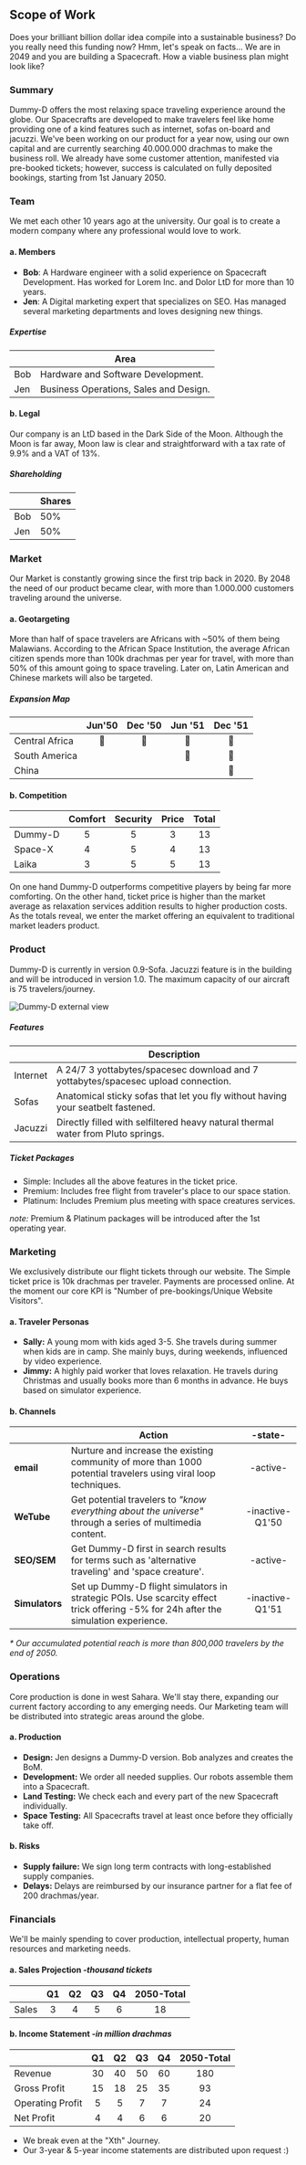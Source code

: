 ## Scope of Work
Does your brilliant billion dollar idea compile into a sustainable business? Do you really need this funding now? 
Hmm, let's speak on facts... We are in 2049 and you are building a Spacecraft. 
How a viable business plan might look like?

### Summary

Dummy-D offers the most relaxing space traveling experience around the globe. Our Spacecrafts are developed to make travelers feel like home providing one of a kind features such as internet, sofas on-board and jacuzzi. We've been working on our product for a year now, using our own capital and are currently searching 40.000.000 drachmas to make the business roll. We already have some customer attention, manifested via pre-booked tickets; however, success is calculated on fully deposited bookings, starting from 1st January 2050.

### Team

We met each other 10 years ago at the university. Our goal is to create a modern company where any professional would love to work.

#### a. Members   

*   **Bob**: A Hardware engineer with a solid experience on Spacecraft Development. Has worked for Lorem Inc. and Dolor LtD for more than 10 years.
*   **Jen**: A Digital marketing expert that specializes on SEO. Has managed several marketing departments and loves designing new things.

##### Expertise
|          |               Area                    |   
|----------|---------------------------------------|
| Bob      | Hardware and Software Development.    |
| Jen      | Business Operations, Sales and Design.|

#### b. Legal

Our company is an LtD based in the Dark Side of the Moon. Although the Moon is far away, Moon law is clear and straightforward with a tax rate of 9.9% and a VAT of 13%.

##### Shareholding
|          | Shares |
|----------|--------|
| Bob      |   50%  |
| Jen      |   50%  |

### Market

Our Market is constantly growing since the first trip back in 2020. By 2048 the need of our product became clear, with more than 1.000.000 customers traveling around the universe.

#### a. Geotargeting

More than half of space travelers are Africans with ~50% of them being Malawians. According to the African Space Institution, the average African citizen spends more than 100k drachmas per year for travel, with more than 50% of this amount going to space traveling. Later on, Latin American and Chinese markets will also be targeted.

##### Expansion Map

|                 | Jun'50  | Dec '50 | Jun '51 | Dec '51 |
|-----------------|:-------:|:-------:|:-------:|:-------:|
| Central Africa  |  :key:  |  :key:  |  :key:  |  :key:  |
| South America   |         |         |  :key:  |  :key:  |
| China           |         |         |         |  :key:  |

#### b. Competition

|                 | Comfort | Security |  Price  | Total   |
|-----------------|:-------:|:--------:|:-------:|:-------:|
| Dummy-D         |    5    |    5     |    3    |   13    |
| Space-X         |    4    |    5     |    4    |   13    |
| Laika           |    3    |    5     |    5    |   13    |

On one hand Dummy-D outperforms competitive players by being far more comforting. On the other hand, ticket price is higher than the market average as relaxation services addition results to higher production costs. As the totals reveal, we enter the market offering an equivalent to traditional market leaders product.

### Product

Dummy-D is currently in version 0.9-Sofa. Jacuzzi feature is in the building and will be introduced in version 1.0. The maximum capacity of our aircraft is 75 travelers/journey.

![Dummy-D external view](https://www.ntemposd.me/blog/a-minimum-viable-business-plan/spacecraft.png "Dummy-D external view")

##### Features

|          | Description                                                                        |
|----------|------------------------------------------------------------------------------------|
| Internet | A 24/7 3 yottabytes/spacesec download and 7 yottabytes/spacesec upload connection. |
| Sofas    | Anatomical sticky sofas that let you fly without having your seatbelt fastened.    |
| Jacuzzi  | Directly filled with selfiltered heavy natural thermal water from Pluto springs.   |

##### Ticket Packages

*   Simple: Includes all the above features in the ticket price.
*   Premium: Includes free flight from traveler's place to our space station.
*   Platinum: Includes Premium plus meeting with space creatures services.

_note:_ Premium & Platinum packages will be introduced after the 1st operating year.

### Marketing

We exclusively distribute our flight tickets through our website. The Simple ticket price is 10k drachmas per traveler. Payments are processed online. At the moment our core KPI is "Number of pre-bookings/Unique Website Visitors".

#### a. Traveler Personas

*   **Sally:** A young mom with kids aged 3-5. She travels during summer when kids are in camp. She mainly buys, during weekends, influenced by video experience.
*   **Jimmy:** A highly paid worker that loves relaxation. He travels during Christmas and usually books more than 6 months in advance. He buys based on simulator experience.

#### b. Channels

|           | Action                                                                                                        | -state-  |
|-----------|---------------------------------------------------------------------------------------------------------------|:--------:|
|**email**  |Nurture and increase the existing community of more than 1000 potential travelers using viral loop techniques. |-active-  |
|**WeTube** |Get potential travelers to _"know everything about the universe"_ through a series of multimedia content.|-inactive-Q1'50 |
|**SEO/SEM**|Get Dummy-D first in search results for terms such as 'alternative traveling' and 'space creature'.           | -active- |
|**Simulators**|Set up Dummy-D flight simulators in strategic POIs. Use scarcity effect trick offering -5% for 24h after the simulation experience.|-inactive-Q1'51|

_*  Our accumulated potential reach is more than 800,000 travelers by the end of 2050._

### Operations

Core production is done in west Sahara. We'll stay there, expanding our current factory according to any emerging needs. Our Marketing team will be distributed into strategic areas around the globe.

#### a. Production

*   **Design:** Jen designs a Dummy-D version. Bob analyzes and creates the BoM.
*   **Development:** We order all needed supplies. Our robots assemble them into a Spacecraft.
*   **Land Testing:** We check each and every part of the new Spacecraft individually.
*   **Space Testing:** All Spacecrafts travel at least once before they officially take off.

#### b. Risks

*   **Supply failure:** We sign long term contracts with long-established supply companies.
*   **Delays:** Delays are reimbursed by our insurance partner for a flat fee of 200 drachmas/year.

### Financials

We'll be mainly spending to cover production, intellectual property, human resources and marketing needs.

#### a. Sales Projection _-thousand tickets_

|     |Q1 |Q2 |Q3 |Q4 |2050-Total|
|-----|:-:|:-:|:-:|:-:|:--------:|
|Sales| 3 | 4 | 5 | 6 |   18     |

#### b. Income Statement _-in million drachmas_

|                |Q1 |Q2 |Q3 |Q4 |2050-Total|
|----------------|:-:|:-:|:-:|:-:|:--------:|
|Revenue         |30 |40 |50 |60 |    180   |
|Gross Profit    |15 |18 |25 |35 |     93   |
|Operating Profit|5  |5  | 7 |7  |     24   |
|Net Profit      |4  |4  | 6 |6  |     20   |

* We break even at the "Xth" Journey. 
* Our 3-year & 5-year income statements are distributed upon request :)
